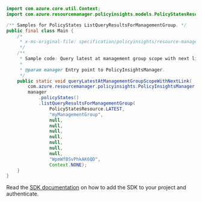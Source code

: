 ```java
import com.azure.core.util.Context;
import com.azure.resourcemanager.policyinsights.models.PolicyStatesResource;

/** Samples for PolicyStates ListQueryResultsForManagementGroup. */
public final class Main {
    /*
     * x-ms-original-file: specification/policyinsights/resource-manager/Microsoft.PolicyInsights/stable/2019-10-01/examples/PolicyStates_QueryManagementGroupScopeNextLink.json
     */
    /**
     * Sample code: Query latest at management group scope with next link.
     *
     * @param manager Entry point to PolicyInsightsManager.
     */
    public static void queryLatestAtManagementGroupScopeWithNextLink(
        com.azure.resourcemanager.policyinsights.PolicyInsightsManager manager) {
        manager
            .policyStates()
            .listQueryResultsForManagementGroup(
                PolicyStatesResource.LATEST,
                "myManagementGroup",
                null,
                null,
                null,
                null,
                null,
                null,
                null,
                "WpmWfBSvPhkAK6QD",
                Context.NONE);
    }
}
```

Read the [SDK documentation](https://github.com/Azure/azure-sdk-for-java/blob/azure-resourcemanager-policyinsights_1.0.0-beta.2/sdk/policyinsights/azure-resourcemanager-policyinsights/README.md) on how to add the SDK to your project and authenticate.
